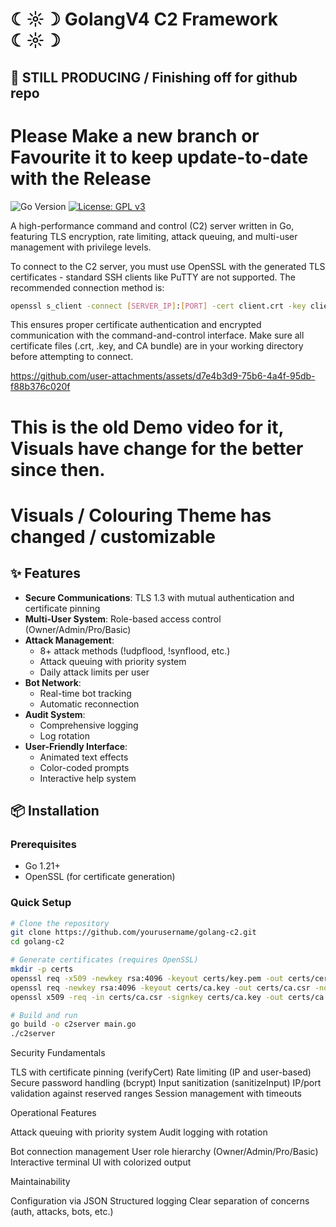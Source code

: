# ☾☼☽ GolangV4 C2 Framework ☾☼☽


## 🚧 STILL PRODUCING / Finishing off for github repo
# Please Make a new branch or Favourite it to keep update-to-date with the Release 

![Go Version](https://img.shields.io/badge/go-1.21+-blue.svg)
[![License: GPL v3](https://img.shields.io/badge/License-GPLv3-blue.svg)](https://www.gnu.org/licenses/gpl-3.0)

A high-performance command and control (C2) server written in Go, featuring TLS encryption, rate limiting, attack queuing, and multi-user management with privilege levels.

To connect to the C2 server, you must use OpenSSL with the generated TLS certificates - standard SSH clients like PuTTY are not supported.
The recommended connection method is:

```bash
openssl s_client -connect [SERVER_IP]:[PORT] -cert client.crt -key client.key -CAfile ca.crt
```
This ensures proper certificate authentication and encrypted communication with the command-and-control interface. Make sure all certificate files (.crt, .key, and CA bundle) are in your working directory before attempting to connect.

https://github.com/user-attachments/assets/d7e4b3d9-75b6-4a4f-95db-f88b376c020f
# This is the old Demo video for it, Visuals have change for the better since then.

# Visuals / Colouring Theme has changed / customizable 

## ✨ Features

- **Secure Communications**: TLS 1.3 with mutual authentication and certificate pinning
- **Multi-User System**: Role-based access control (Owner/Admin/Pro/Basic)
- **Attack Management**: 
  - 8+ attack methods (!udpflood, !synflood, etc.)
  - Attack queuing with priority system
  - Daily attack limits per user
- **Bot Network**: 
  - Real-time bot tracking
  - Automatic reconnection
- **Audit System**: 
  - Comprehensive logging
  - Log rotation
- **User-Friendly Interface**:
  - Animated text effects
  - Color-coded prompts
  - Interactive help system

## 📦 Installation

### Prerequisites
- Go 1.21+
- OpenSSL (for certificate generation)

### Quick Setup
```bash
# Clone the repository
git clone https://github.com/yourusername/golang-c2.git
cd golang-c2

# Generate certificates (requires OpenSSL)
mkdir -p certs
openssl req -x509 -newkey rsa:4096 -keyout certs/key.pem -out certs/cert.pem -days 365 -nodes
openssl req -newkey rsa:4096 -keyout certs/ca.key -out certs/ca.csr -nodes
openssl x509 -req -in certs/ca.csr -signkey certs/ca.key -out certs/ca.crt

# Build and run
go build -o c2server main.go
./c2server
```

Security Fundamentals

TLS with certificate pinning (verifyCert)
Rate limiting (IP and user-based)
Secure password handling (bcrypt)
Input sanitization (sanitizeInput)
IP/port validation against reserved ranges
Session management with timeouts

Operational Features

Attack queuing with priority system
Audit logging with rotation

Bot connection management
User role hierarchy (Owner/Admin/Pro/Basic)
Interactive terminal UI with colorized output

Maintainability

Configuration via JSON
Structured logging
Clear separation of concerns (auth, attacks, bots, etc.)
